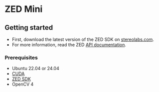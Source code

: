 # ZED Mini

## Getting started

- First, download the latest version of the ZED SDK on [stereolabs.com](https://www.stereolabs.com/docs/installation/linux/).
- For more information, read the ZED [API documentation](https://www.stereolabs.com/developers/documentation/API/).

### Prerequisites

- Ubuntu 22.04 or 24.04
- [CUDA](https://developer.nvidia.com/cuda-toolkit-archive)
- [ZED SDK](https://www.stereolabs.com/docs/installation/linux/)
- OpenCV 4
